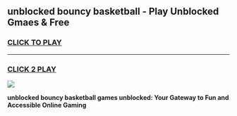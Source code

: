 
## unblocked bouncy basketball - Play Unblocked Gmaes & Free
<h3>
<a href="https://news.freeplayer.one?title=unblocked_bouncy_basketball&ref=23F">CLICK TO PLAY</a></h3>
<hr>

<h3>
<a href="https://news.freeplayer.one?title=unblocked_bouncy_basketball&ref=23F">CLICK 2 PLAY</a>
  
</h3>

<a href="https://news.freeplayer.one?title=unblocked_bouncy_basketball&ref=23F/"><img src="https://clearcache.store/games.png"></a>


**unblocked bouncy basketball games unblocked: Your Gateway to Fun and Accessible Online Gaming**
